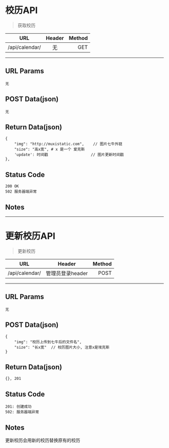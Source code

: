 # 校历API

> 获取校历

| URL |  Header | Method |
| ------------- |:-------------:| -----:|
| /api/calendar/ | 无 | GET |

<hr/>

## URL Params

    无

## POST Data(json)

    无

## Return Data(json)

    {
        "img": "http://muxistatic.com",    // 图片七牛外链
        "size": "高x宽", # x 是一个 爱克斯
        'update': 时间戳                   // 图片更新时间戳
    },

## Status Code

    200 OK
    502 服务器端异常

## Notes


<hr/>

# 更新校历API

> 更新校历

| URL |  Header | Method |
| ------------- |:-------------:| -----:|
| /api/calendar/ | 管理员登录header | POST |

<hr/>

## URL Params

    无

## POST Data(json)

    {
        "img": "校历上传到七牛后的文件名",
        "size": "长x宽"  // 校历图片大小, 注意x是埃克斯
    }

## Return Data(json)

    {}, 201

## Status Code

    201: 创建成功
    502: 服务器端异常

## Notes
更新校历会用新的校历替换原有的校历
